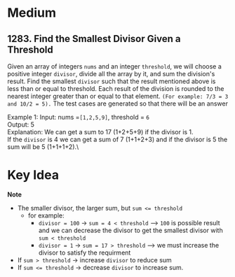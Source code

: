 # Medium
## 1283. Find the Smallest Divisor Given a Threshold
Given an array of integers `nums` and an integer `threshold`, we will choose a positive integer `divisor`, divide all the array by it, and sum the division's result. Find the smallest `divisor` such that the result mentioned above is less than or equal to threshold.
Each result of the division is rounded to the nearest integer greater than or equal to that element. `(For example: 7/3 = 3 and 10/2 = 5).`
The test cases are generated so that there will be an answer

Example 1:
Input: nums =`[1,2,5,9]`, threshold = `6`\
Output: 5\
Explanation: We can get a sum to 17 (1+2+5+9) if the divisor is 1.\
If the `divisor` is 4 we can get a sum of 7 (1+1+2+3) and if the divisor is 5 the sum will be 5 (1+1+1+2).\

# Key Idea
**Note**
- The smaller divisor, the larger sum, but `sum <= threshold`
    - for example:
        - `divisor = 100` -> `sum = 4 < threshold` --> `100` is possible result and we can decrease the divisor to get the smallest divisor with `sum < threshold`
        - `divisor = 1` -> `sum = 17 > threshold` --> we must increase the divisor to satisfy the requirment
- If `sum > threshold` -> increase `divisor` to reduce sum 
- If `sum <= threshold` -> decrease `divisor` to increase sum.
